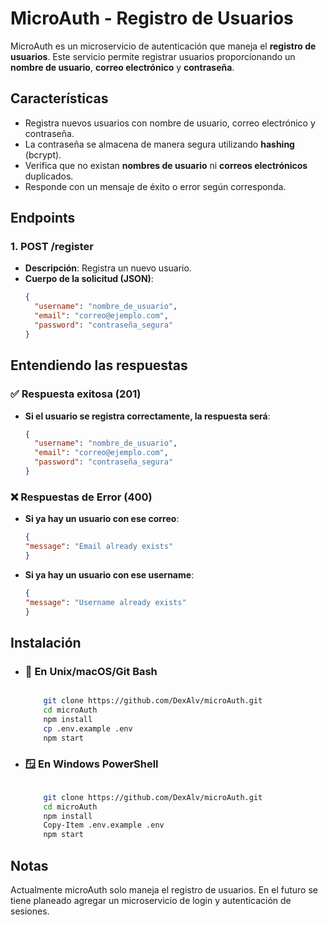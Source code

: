 # MicroAuth - Registro de Usuarios

MicroAuth es un microservicio de autenticación que maneja el **registro de usuarios**. Este servicio permite registrar usuarios proporcionando un **nombre de usuario**, **correo electrónico** y **contraseña**.

## Características

- Registra nuevos usuarios con nombre de usuario, correo electrónico y contraseña.
- La contraseña se almacena de manera segura utilizando **hashing** (bcrypt).
- Verifica que no existan **nombres de usuario** ni **correos electrónicos** duplicados.
- Responde con un mensaje de éxito o error según corresponda.

## Endpoints

### 1. **POST /register**

- **Descripción**: Registra un nuevo usuario.
- **Cuerpo de la solicitud (JSON)**:
  ```json
  {
    "username": "nombre_de_usuario",
    "email": "correo@ejemplo.com",
    "password": "contraseña_segura"
  }

## Entendiendo las respuestas

### ✅ Respuesta exitosa (201)

- **Si el usuario se registra correctamente, la respuesta será**:
  ```json
  {
    "username": "nombre_de_usuario",
    "email": "correo@ejemplo.com",
    "password": "contraseña_segura"
  }

### ❌ Respuestas de Error (400)

- **Si ya hay un usuario con ese correo**:
    ```json
    {
    "message": "Email already exists"
    }

- **Si ya hay un usuario con ese username**:
    ```json
    {
    "message": "Username already exists"
    }

## Instalación
- ### 🐧 En Unix/macOS/Git Bash
    ```bash

        git clone https://github.com/DexAlv/microAuth.git
        cd microAuth
        npm install
        cp .env.example .env
        npm start

    
- ### 🪟 En Windows PowerShell
    ```bash

        git clone https://github.com/DexAlv/microAuth.git
        cd microAuth
        npm install
        Copy-Item .env.example .env
        npm start


## Notas
Actualmente microAuth solo maneja el registro de usuarios. En el futuro se tiene planeado agregar un microservicio de login y autenticación de sesiones.